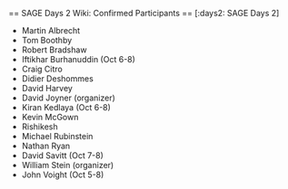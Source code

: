 == SAGE Days 2 Wiki: Confirmed Participants ==
[:days2: SAGE Days 2]

 * Martin Albrecht
 * Tom Boothby
 * Robert Bradshaw
 * Iftikhar Burhanuddin (Oct 6-8)
 * Craig Citro
 * Didier Deshommes
 * David Harvey
 * David Joyner (organizer)
 * Kiran Kedlaya (Oct 6-8)
 * Kevin McGown
 * Rishikesh
 * Michael Rubinstein
 * Nathan Ryan
 * David Savitt (Oct 7-8)
 * William Stein (organizer)
 * John Voight (Oct 5-8)
 
